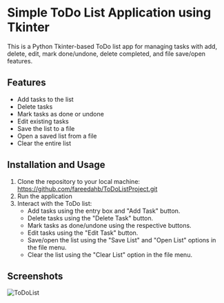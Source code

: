 # Simple ToDo List Application using Tkinter
This is a Python Tkinter-based ToDo list app for managing tasks with add, delete, edit, mark done/undone, delete completed, and file save/open features.

## Features

- Add tasks to the list
- Delete tasks
- Mark tasks as done or undone
- Edit existing tasks
- Save the list to a file
- Open a saved list from a file
- Clear the entire list

## Installation and Usage
1. Clone the repository to your local machine: https://github.com/fareedahb/ToDoListProject.git
2. Run the application
3. Interact with the ToDo list:
   - Add tasks using the entry box and "Add Task" button.
   - Delete tasks using the "Delete Task" button.
   - Mark tasks as done/undone using the respective buttons.
   - Edit tasks using the "Edit Task" button.
   - Save/open the list using the "Save List" and "Open List" options in the file menu.
   - Clear the list using the "Clear List" option in the file menu.

  ## Screenshots
  ![ToDoList](https://github.com/fareedahB/ToDoListProject/assets/123029866/8af7eac5-0fa1-4ce3-b7cb-7797db4b08b6)

